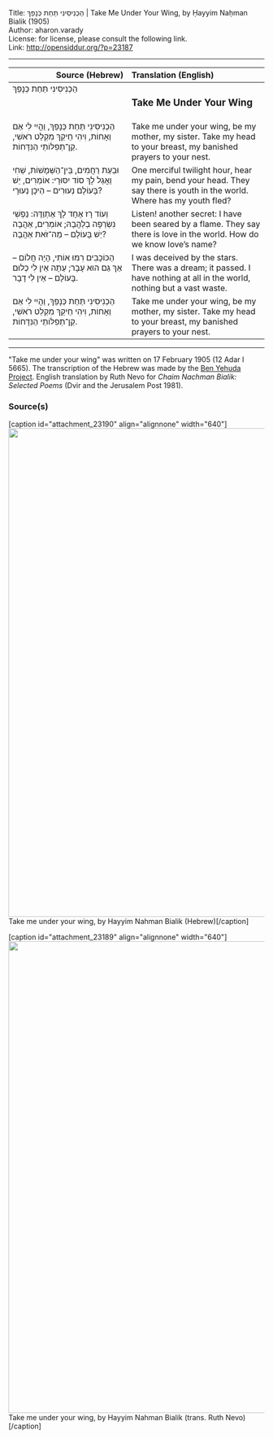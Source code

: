 <html>
<head></head>
<body>
Title: הַכְנִיסִינִי תַּחַת כְּנָפֵךְ | Take Me Under Your Wing, by Ḥayyim Naḥman Bialik (1905)<br />
Author: aharon.varady<br />
License: for license, please consult the following link.<br />
Link: <a href="http://opensiddur.org/?p=23187">http://opensiddur.org/?p=23187</a>
<p />
<hr />

<table style="margin-left: auto;margin-right: auto;" class="draggable">
<thead><tr><th id="x" style="text-align: right;">Source (Hebrew)</th><th style="text-align: left;">Translation (English)</th></tr></thead>
<tbody>
<tr><td style="vertical-align:top;" width="46%">
<div class="liturgy"><span lang="he">
הַכְנִיסִינִי תַּחַת כְּנָפֵךְ
</span></div></td>
 
<td style="vertical-align:top;" width="53%">
<div class="english">
<h3>Take Me Under Your Wing</h3>
</div></td></tr>


<tr><td style="vertical-align:top;" width="46%">
<div class="liturgy"><span lang="he">
הַכְנִיסִינִי תַּחַת כְּנָפֵךְ,
וַהֲיִי לִי אֵם וְאָחוֹת,
וִיהִי חֵיקֵךְ מִקְלַט רֹאשִׁי,
קַן־תְּפִלּוֹתַי הַנִּדָּחוֹת.
</span></div></td>
 
<td style="vertical-align:top;" width="53%">
<div class="english">
Take me under your wing, 
be my mother, my sister.
Take my head to your breast, 
my banished prayers to your nest.
</div></td></tr>


<tr><td style="vertical-align:top;" width="46%">
<div class="liturgy"><span lang="he">
וּבְעֵת רַחֲמִים, בֵּין־הַשְּׁמָשׁוֹת,
שְׁחִי וַאֲגַל לָךְ סוֹד יִסּוּרָי:
אוֹמְרִים, יֵשׁ בָּעוֹלָם נְעוּרִים   –
הֵיכָן נְעוּרָי?
</span></div></td>
 
<td style="vertical-align:top;" width="53%">
<div class="english">
One merciful twilight hour, 
hear my pain, bend your head.
They say there is youth in the world. 
Where has my youth fled?
</div></td></tr>


<tr><td style="vertical-align:top;" width="46%">
<div class="liturgy"><span lang="he">
וְעוֹד רָז אֶחָד לָךְ אֶתְוַדֶּה:
נַפְשִׁי נִשְׂרְפָה בְלַהֲבָהּ;
אוֹמְרִים, אַהֲבָה יֵשׁ בָּעוֹלָם –
מַה־זֹּאת אַהֲבָה?
</span></div></td>
 
<td style="vertical-align:top;" width="53%">
<div class="english">
Listen! another secret:
I have been seared by a flame.
They say there is love in the world. 
How do we know love’s name?
</div></td></tr>


<tr><td style="vertical-align:top;" width="46%">
<div class="liturgy"><span lang="he">
הַכּוֹכָבִים רִמּוּ אוֹתִי,
הָיָה חֲלוֹם – אַךְ גַּם הוּא עָבָר;
עַתָּה אֵין לִי כְלוּם בָּעוֹלָם –
אֵין לִי דָבָר.
</span></div></td>
 
<td style="vertical-align:top;" width="53%">
<div class="english">
I was deceived by the stars.
There was a dream; it passed.
I have nothing at all in the world, 
nothing but a vast waste.
</div></td></tr>


<tr><td style="vertical-align:top;" width="46%">
<div class="liturgy"><span lang="he">
הַכְנִיסִינִי תַּחַת כְּנָפֵךְ,
וַהֲיִי לִי אֵם וְאָחוֹת,
וִיהִי חֵיקֵךְ מִקְלַט רֹאשִׁי,
קַן־תְּפִלּוֹתַי הַנִּדָּחוֹת.
</span></div></td>
 
<td style="vertical-align:top;" width="53%">
<div class="english">
Take me under your wing, 
be my mother, my sister.
Take my head to your breast, 
my banished prayers to your nest.
</div></td></tr>
</tbody></table>

<hr />

"Take me under your wing" was written on 17 February 1905 (12 Adar I 5665). The transcription of the Hebrew was made by the <a href="https://benyehuda.org/bialik/bia069.html">Ben Yehuda Project</a>. English translation by Ruth Nevo for <em>Chaim Nachman Bialik: Selected Poems</em> (Dvir and the Jerusalem Post 1981).

<h3>Source(s)</h3>

[caption id="attachment_23190" align="alignnone" width="640"]<a href="https://opensiddur.org/wp-content/uploads/2019/01/image00076.jpg"><img src="https://opensiddur.org/wp-content/uploads/2019/01/image00076-682x1024.jpg" alt="" width="640" height="961" class="size-large wp-image-23190" /></a> Take me under your wing, by Hayyim Nahman Bialik (Hebrew)[/caption]

[caption id="attachment_23189" align="alignnone" width="640"]<a href="https://opensiddur.org/wp-content/uploads/2019/01/image00075.jpg"><img src="https://opensiddur.org/wp-content/uploads/2019/01/image00075-706x1024.jpg" alt="" width="640" height="928" class="size-large wp-image-23189" /></a> Take me under your wing, by Hayyim Nahman Bialik (trans. Ruth Nevo)[/caption]

</body>
</html>